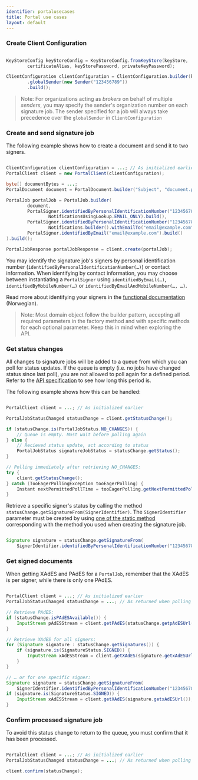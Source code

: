 ```yaml
---
identifier: portalusecases
title: Portal use cases
layout: default
---
```


<h3 id="uc07">Create Client Configuration</h3>

``` java

KeyStoreConfig keyStoreConfig = KeyStoreConfig.fromKeyStore(keyStore,
        certificateAlias, keyStorePassword, privateKeyPassword);

ClientConfiguration clientConfiguration = ClientConfiguration.builder(keyStoreConfig)
        .globalSender(new Sender("123456789"))
        .build();

```

> Note: For organizations acting as *brokers* on behalf of multiple *senders*, you may specify the sender's organization number on each signature job. The sender specified for a job will always take precedence over the `globalSender` in `ClientConfiguration`

<h3 id="uc08">Create and send signature job</h3>

The following example shows how to create a document and send it to two signers.

``` java

ClientConfiguration clientConfiguration = ...; // As initialized earlier
PortalClient client = new PortalClient(clientConfiguration);

byte[] documentBytes = ...;
PortalDocument document = PortalDocument.builder("Subject", "document.pdf", documentBytes).build();

PortalJob portalJob = PortalJob.builder(
        document,
        PortalSigner.identifiedByPersonalIdentificationNumber("12345678910",
                NotificationsUsingLookup.EMAIL_ONLY).build(),
        PortalSigner.identifiedByPersonalIdentificationNumber("12345678911",
                Notifications.builder().withEmailTo("email@example.com").build()).build(),
        PortalSigner.identifiedByEmail("email@example.com").build()
).build();

PortalJobResponse portalJobResponse = client.create(portalJob);

```

You may identify the signature job's signers by personal identification number (`identifiedByPersonalIdentificationNumber(…)`) or contact information. When identifying by contact information, you may choose between instantiating a `PortalSigner` using `identifiedByEmail(…)`, `identifiedByMobileNumber(…)` or `identifiedByEmailAndMobileNumber(…, …)`.

Read more about identifying your signers in the [functional documentation](http://digipost.github.io/signature-api-specification/v1.0/#kontaktinfo) (Norwegian).

> Note: Most domain object follow the builder pattern, accepting all required parameters in the factory method and with specific methods for each optional parameter. Keep this in mind when exploring the API.

<h3 id="uc09">Get status changes</h3>

All changes to signature jobs will be added to a queue from which you can poll for status updates. If the queue is empty (i.e. no jobs have changed status since last poll), you are not allowed to poll again for a defined period. Refer to the [API specification](https://github.com/digipost/signature-api-specification/blob/master/README.md#hvor-ofte-skal-du-polle) to see how long this period is.

The following example shows how this can be handled:

``` java

PortalClient client = ...; // As initialized earlier

PortalJobStatusChanged statusChange = client.getStatusChange();

if (statusChange.is(PortalJobStatus.NO_CHANGES)) {
    // Queue is empty. Must wait before polling again
} else {
    // Recieved status update, act according to status
    PortalJobStatus signatureJobStatus = statusChange.getStatus();
}

// Polling immediately after retrieving NO_CHANGES:
try {
    client.getStatusChange();
} catch (TooEagerPollingException tooEagerPolling) {
    Instant nextPermittedPollTime = tooEagerPolling.getNextPermittedPollTime();
}

```

Retrieve a specific signer's status by calling the method `statusChange.getSignatureFrom(SignerIdentifier)`. The `SignerIdentifier` parameter must be created by using [one of the static method](https://javadoc.io/page/no.digipost.signature/signature-api-client-java/latest/no/digipost/signature/client/portal/SignerIdentifier.html) corresponding with the method you used when creating the signature job.

``` java

Signature signature = statusChange.getSignatureFrom(
    SignerIdentifier.identifiedByPersonalIdentificationNumber("12345678910"));

```

<h3 id="uc10">Get signed documents</h3>

When getting XAdES and PAdES for a `PortalJob`, remember that the XAdES is per signer, while there is only one PAdES. 

``` java

PortalClient client = ...; // As initialized earlier
PortalJobStatusChanged statusChange = ...; // As returned when polling for status changes

// Retrieve PAdES:
if (statusChange.isPAdESAvailable()) {
    InputStream pAdESStream = client.getPAdES(statusChange.getpAdESUrl());
}

// Retrieve XAdES for all signers:
for (Signature signature : statusChange.getSignatures()) {
    if (signature.is(SignatureStatus.SIGNED)) {
        InputStream xAdESStream = client.getXAdES(signature.getxAdESUrl());
    }
}

// … or for one specific signer:
Signature signature = statusChange.getSignatureFrom(
    SignerIdentifier.identifiedByPersonalIdentificationNumber("12345678910"));
if (signature.is(SignatureStatus.SIGNED)) {
    InputStream xAdESStream = client.getXAdES(signature.getxAdESUrl());
}

```

<h3 id="uc11">Confirm processed signature job</h3>

To avoid this status change to return to the queue, you must confirm that it has been processed.

``` java

PortalClient client = ...; // As initialized earlier
PortalJobStatusChanged statusChange = ...; // As returned when polling for status changes

client.confirm(statusChange);

```

